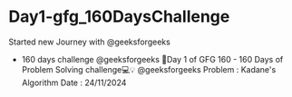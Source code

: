 # Day1-gfg_160DaysChallenge
Started new Journey with @geeksforgeeks
- 160 days challenge @geeksforgeeks
🚀Day 1 of GFG 160 - 160 Days of Problem Solving challenge💻💡 
@geeksforgeeks
Problem : Kadane's Algorithm
Date : 24/11/2024    
